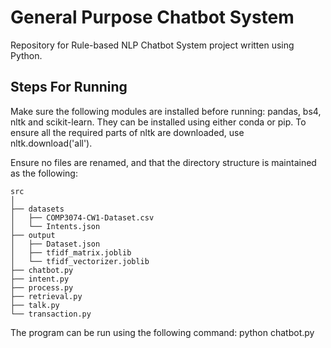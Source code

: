 # General Purpose Chatbot System

Repository for Rule-based NLP Chatbot System project written using Python.

## Steps For Running

Make sure the following modules are installed before running: pandas, bs4, nltk and scikit-learn. They can be installed using either conda or pip. To ensure all the required parts of nltk are downloaded, use nltk.download('all').

Ensure no files are renamed, and that the directory structure is maintained as the following:

```
src
│
├── datasets
│   ├── COMP3074-CW1-Dataset.csv
│   └── Intents.json
├── output
│   ├── Dataset.json
│   ├── tfidf_matrix.joblib
│   └── tfidf_vectorizer.joblib
├── chatbot.py
├── intent.py
├── process.py
├── retrieval.py
├── talk.py
└── transaction.py
```

The program can be run using the following command: python chatbot.py
